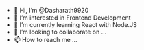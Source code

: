 - 👋 Hi, I’m @Dasharath9920
- 👀 I’m interested in Frontend Development
- 🌱 I’m currently learning React with Node.JS
- 💞️ I’m looking to collaborate on ...
- 📫 How to reach me ...

<!---
Dasharath9920/Dasharath9920 is a ✨ special ✨ repository because its `README.md` (this file) appears on your GitHub profile.
You can click the Preview link to take a look at your changes.
--->
